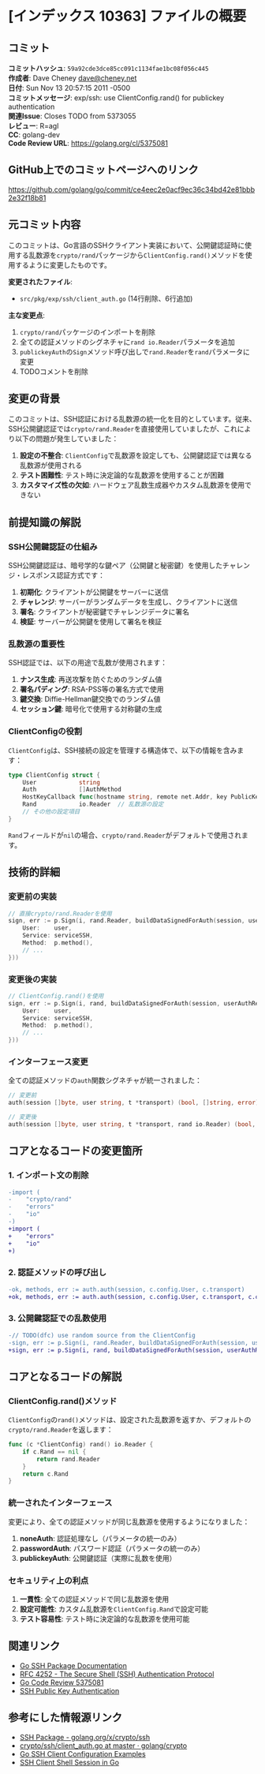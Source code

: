 # [インデックス 10363] ファイルの概要

## コミット

**コミットハッシュ**: `59a92cde3dce85cc091c1134fae1bc08f056c445`  
**作成者**: Dave Cheney <dave@cheney.net>  
**日付**: Sun Nov 13 20:57:15 2011 -0500  
**コミットメッセージ**: exp/ssh: use ClientConfig.rand() for publickey authentication  
**関連Issue**: Closes TODO from 5373055  
**レビュー**: R=agl  
**CC**: golang-dev  
**Code Review URL**: https://golang.org/cl/5375081  

## GitHub上でのコミットページへのリンク

https://github.com/golang/go/commit/ce4eec2e0acf9ec36c34bd42e81bbb2e32f18b81

## 元コミット内容

このコミットは、Go言語のSSHクライアント実装において、公開鍵認証時に使用する乱数源を`crypto/rand`パッケージから`ClientConfig.rand()`メソッドを使用するように変更したものです。

**変更されたファイル**:
- `src/pkg/exp/ssh/client_auth.go` (14行削除、6行追加)

**主な変更点**:
1. `crypto/rand`パッケージのインポートを削除
2. 全ての認証メソッドのシグネチャに`rand io.Reader`パラメータを追加
3. `publickeyAuth`の`Sign`メソッド呼び出しで`rand.Reader`を`rand`パラメータに変更
4. TODOコメントを削除

## 変更の背景

このコミットは、SSH認証における乱数源の統一化を目的としています。従来、SSH公開鍵認証では`crypto/rand.Reader`を直接使用していましたが、これにより以下の問題が発生していました：

1. **設定の不整合**: `ClientConfig`で乱数源を設定しても、公開鍵認証では異なる乱数源が使用される
2. **テスト困難性**: テスト時に決定論的な乱数源を使用することが困難
3. **カスタマイズ性の欠如**: ハードウェア乱数生成器やカスタム乱数源を使用できない

## 前提知識の解説

### SSH公開鍵認証の仕組み

SSH公開鍵認証は、暗号学的な鍵ペア（公開鍵と秘密鍵）を使用したチャレンジ・レスポンス認証方式です：

1. **初期化**: クライアントが公開鍵をサーバーに送信
2. **チャレンジ**: サーバーがランダムデータを生成し、クライアントに送信
3. **署名**: クライアントが秘密鍵でチャレンジデータに署名
4. **検証**: サーバーが公開鍵を使用して署名を検証

### 乱数源の重要性

SSH認証では、以下の用途で乱数が使用されます：

1. **ナンス生成**: 再送攻撃を防ぐためのランダム値
2. **署名パディング**: RSA-PSS等の署名方式で使用
3. **鍵交換**: Diffie-Hellman鍵交換でのランダム値
4. **セッション鍵**: 暗号化で使用する対称鍵の生成

### ClientConfigの役割

`ClientConfig`は、SSH接続の設定を管理する構造体で、以下の情報を含みます：

```go
type ClientConfig struct {
    User            string
    Auth            []AuthMethod
    HostKeyCallback func(hostname string, remote net.Addr, key PublicKey) error
    Rand            io.Reader  // 乱数源の設定
    // その他の設定項目
}
```

`Rand`フィールドが`nil`の場合、`crypto/rand.Reader`がデフォルトで使用されます。

## 技術的詳細

### 変更前の実装

```go
// 直接crypto/rand.Readerを使用
sign, err := p.Sign(i, rand.Reader, buildDataSignedForAuth(session, userAuthRequestMsg{
    User:    user,
    Service: serviceSSH,
    Method:  p.method(),
    // ...
}))
```

### 変更後の実装

```go
// ClientConfig.rand()を使用
sign, err := p.Sign(i, rand, buildDataSignedForAuth(session, userAuthRequestMsg{
    User:    user,
    Service: serviceSSH,
    Method:  p.method(),
    // ...
}))
```

### インターフェース変更

全ての認証メソッドの`auth`関数シグネチャが統一されました：

```go
// 変更前
auth(session []byte, user string, t *transport) (bool, []string, error)

// 変更後
auth(session []byte, user string, t *transport, rand io.Reader) (bool, []string, error)
```

## コアとなるコードの変更箇所

### 1. インポート文の削除

```diff
-import (
-    "crypto/rand"
-    "errors"
-    "io"
-)
+import (
+    "errors"
+    "io"
+)
```

### 2. 認証メソッドの呼び出し

```diff
-ok, methods, err := auth.auth(session, c.config.User, c.transport)
+ok, methods, err := auth.auth(session, c.config.User, c.transport, c.config.rand())
```

### 3. 公開鍵認証での乱数使用

```diff
-// TODO(dfc) use random source from the ClientConfig
-sign, err := p.Sign(i, rand.Reader, buildDataSignedForAuth(session, userAuthRequestMsg{
+sign, err := p.Sign(i, rand, buildDataSignedForAuth(session, userAuthRequestMsg{
```

## コアとなるコードの解説

### ClientConfig.rand()メソッド

`ClientConfig`の`rand()`メソッドは、設定された乱数源を返すか、デフォルトの`crypto/rand.Reader`を返します：

```go
func (c *ClientConfig) rand() io.Reader {
    if c.Rand == nil {
        return rand.Reader
    }
    return c.Rand
}
```

### 統一されたインターフェース

変更により、全ての認証メソッドが同じ乱数源を使用するようになりました：

1. **noneAuth**: 認証処理なし（パラメータの統一のみ）
2. **passwordAuth**: パスワード認証（パラメータの統一のみ）
3. **publickeyAuth**: 公開鍵認証（実際に乱数を使用）

### セキュリティ上の利点

1. **一貫性**: 全ての認証メソッドで同じ乱数源を使用
2. **設定可能性**: カスタム乱数源を`ClientConfig.Rand`で設定可能
3. **テスト容易性**: テスト時に決定論的な乱数源を使用可能

## 関連リンク

- [Go SSH Package Documentation](https://pkg.go.dev/golang.org/x/crypto/ssh)
- [RFC 4252 - The Secure Shell (SSH) Authentication Protocol](https://tools.ietf.org/html/rfc4252)
- [Go Code Review 5375081](https://golang.org/cl/5375081)
- [SSH Public Key Authentication](https://www.ssh.com/academy/ssh/public-key-authentication)

## 参考にした情報源リンク

- [SSH Package - golang.org/x/crypto/ssh](https://pkg.go.dev/golang.org/x/crypto/ssh)
- [crypto/ssh/client_auth.go at master · golang/crypto](https://github.com/golang/crypto/blob/master/ssh/client_auth.go)
- [Go SSH Client Configuration Examples](https://gist.github.com/Mebus/c3a437e339481de03a98569090c53b08)
- [SSH Client Shell Session in Go](https://medium.com/@marcus.murray/go-ssh-client-shell-session-c4d40daa46cd)